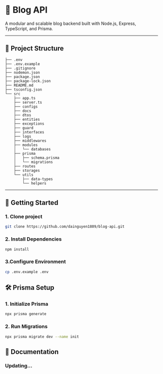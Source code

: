 # 📝 Blog API

A modular and scalable blog backend built with Node.js, Express, TypeScript, and Prisma.

---

## 📂 Project Structure

```
├── .env
├── .env.example
├── .gitignore
├── nodemon.json
├── package.json
├── package-lock.json
├── README.md
├── tsconfig.json
└── src
    ├── app.ts
    ├── server.ts
    ├── configs
    ├── docs
    ├── dtos
    ├── entities
    ├── exceptions
    ├── guard
    ├── interfaces
    ├── logs
    ├── middlewares
    ├── modules
    │   └── databases
    ├── prisma
    │   ├── schema.prisma
    │   └── migrations
    ├── routes
    ├── storages
    └── utils
        ├── data-types
        └── helpers
```

---

## 🚀 Getting Started

### 1. Clone project

```bash
git clone https://github.com/dainguyen1809/blog-api.git
```

### 2. Install Dependencies

```bash
npm install
```

### 3.Configure Environment

```bash
cp .env.example .env
```

## 🛠️ Prisma Setup

### 1. Initialize Prisma

```bash
npx prisma generate
```

### 2. Run Migrations

```bash
npx prisma migrate dev --name init
```

## 📄 Documentation

### Updating...

